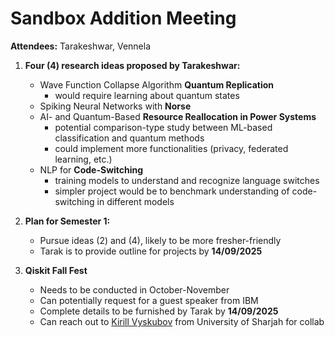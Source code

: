 <h1 id="sandbox-addition-meeting">Sandbox Addition Meeting</h1>
<p><strong>Attendees:</strong> Tarakeshwar, Vennela</p>
<ol>
<li>
<p><strong>Four (4) research ideas proposed by Tarakeshwar:</strong></p>
<ul>
<li>Wave Function Collapse Algorithm <strong>Quantum Replication</strong>
<ul>
<li>would require learning about quantum states</li>
</ul>
</li>
<li>Spiking Neural Networks with <strong>Norse</strong></li>
<li>AI- and Quantum-Based <strong>Resource Reallocation in Power Systems</strong>
<ul>
<li>potential comparison-type study between ML-based classification and quantum methods</li>
<li>could implement more functionalities (privacy, federated learning, etc.)</li>
</ul>
</li>
<li>NLP for <strong>Code-Switching</strong>
<ul>
<li>training models to understand and recognize language switches</li>
<li>simpler project would be to benchmark understanding of code-switching in different models</li>
</ul>
</li>
</ul>
</li>
<li>
<p><strong>Plan for Semester 1:</strong></p>
<ul>
<li>Pursue ideas (2) and (4), likely to be more fresher-friendly</li>
<li>Tarak is to provide outline for projects by <strong>14/09/2025</strong></li>
</ul>
</li>
<li>
<p><strong>Qiskit Fall Fest</strong></p>
<ul>
<li>Needs to be conducted in October-November</li>
<li>Can potentially request for a guest speaker from IBM</li>
<li>Complete details to be furnished by Tarak by <strong>14/09/2025</strong></li>
<li>Can reach out to <a href="https://www.linkedin.com/in/kirill-vyskubov-3b43262a7/">Kirill Vyskubov</a> from University of Sharjah for collab</li>
</ul>
</li>
</ol>

